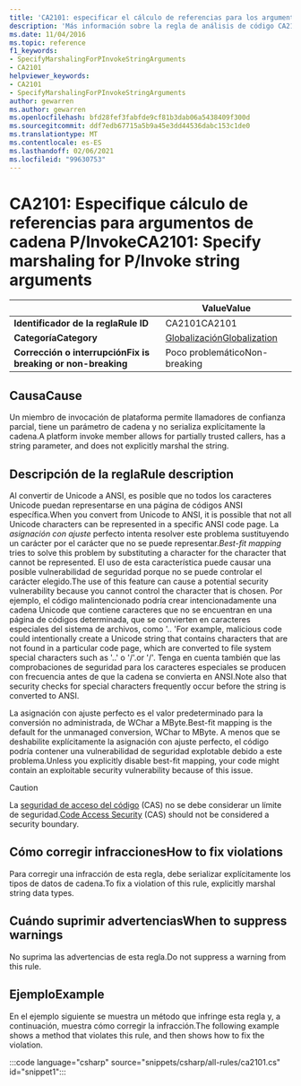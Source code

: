 ```yaml
---
title: 'CA2101: especificar el cálculo de referencias para los argumentos de cadena P-Invoke (análisis de código)'
description: 'Más información sobre la regla de análisis de código CA2101: especificar el cálculo de referencias para los argumentos de cadena P-Invoke'
ms.date: 11/04/2016
ms.topic: reference
f1_keywords:
- SpecifyMarshalingForPInvokeStringArguments
- CA2101
helpviewer_keywords:
- CA2101
- SpecifyMarshalingForPInvokeStringArguments
author: gewarren
ms.author: gewarren
ms.openlocfilehash: bfd28fef3fabfde9cf81b3dab06a5438409f300d
ms.sourcegitcommit: ddf7edb67715a5b9a45e3dd44536dabc153c1de0
ms.translationtype: MT
ms.contentlocale: es-ES
ms.lasthandoff: 02/06/2021
ms.locfileid: "99630753"
---
```

# <a name="ca2101-specify-marshaling-for-pinvoke-string-arguments"></a><span data-ttu-id="b102d-103">CA2101: Especifique cálculo de referencias para argumentos de cadena P/Invoke</span><span class="sxs-lookup"><span data-stu-id="b102d-103">CA2101: Specify marshaling for P/Invoke string arguments</span></span>

| | <span data-ttu-id="b102d-104">Value</span><span class="sxs-lookup"><span data-stu-id="b102d-104">Value</span></span> |
|-|-|
| <span data-ttu-id="b102d-105">**Identificador de la regla**</span><span class="sxs-lookup"><span data-stu-id="b102d-105">**Rule ID**</span></span> |<span data-ttu-id="b102d-106">CA2101</span><span class="sxs-lookup"><span data-stu-id="b102d-106">CA2101</span></span>|
| <span data-ttu-id="b102d-107">**Categoría**</span><span class="sxs-lookup"><span data-stu-id="b102d-107">**Category**</span></span> |[<span data-ttu-id="b102d-108">Globalización</span><span class="sxs-lookup"><span data-stu-id="b102d-108">Globalization</span></span>](globalization-warnings.md)|
| <span data-ttu-id="b102d-109">**Corrección o interrupción**</span><span class="sxs-lookup"><span data-stu-id="b102d-109">**Fix is breaking or non-breaking**</span></span> |<span data-ttu-id="b102d-110">Poco problemático</span><span class="sxs-lookup"><span data-stu-id="b102d-110">Non-breaking</span></span>|

## <a name="cause"></a><span data-ttu-id="b102d-111">Causa</span><span class="sxs-lookup"><span data-stu-id="b102d-111">Cause</span></span>

<span data-ttu-id="b102d-112">Un miembro de invocación de plataforma permite llamadores de confianza parcial, tiene un parámetro de cadena y no serializa explícitamente la cadena.</span><span class="sxs-lookup"><span data-stu-id="b102d-112">A platform invoke member allows for partially trusted callers, has a string parameter, and does not explicitly marshal the string.</span></span>

## <a name="rule-description"></a><span data-ttu-id="b102d-113">Descripción de la regla</span><span class="sxs-lookup"><span data-stu-id="b102d-113">Rule description</span></span>

<span data-ttu-id="b102d-114">Al convertir de Unicode a ANSI, es posible que no todos los caracteres Unicode puedan representarse en una página de códigos ANSI específica.</span><span class="sxs-lookup"><span data-stu-id="b102d-114">When you convert from Unicode to ANSI, it is possible that not all Unicode characters can be represented in a specific ANSI code page.</span></span> <span data-ttu-id="b102d-115">La *asignación con ajuste* perfecto intenta resolver este problema sustituyendo un carácter por el carácter que no se puede representar.</span><span class="sxs-lookup"><span data-stu-id="b102d-115">*Best-fit mapping* tries to solve this problem by substituting a character for the character that cannot be represented.</span></span> <span data-ttu-id="b102d-116">El uso de esta característica puede causar una posible vulnerabilidad de seguridad porque no se puede controlar el carácter elegido.</span><span class="sxs-lookup"><span data-stu-id="b102d-116">The use of this feature can cause a potential security vulnerability because you cannot control the character that is chosen.</span></span> <span data-ttu-id="b102d-117">Por ejemplo, el código malintencionado podría crear intencionadamente una cadena Unicode que contiene caracteres que no se encuentran en una página de códigos determinada, que se convierten en caracteres especiales del sistema de archivos, como '.. '</span><span class="sxs-lookup"><span data-stu-id="b102d-117">For example, malicious code could intentionally create a Unicode string that contains characters that are not found in a particular code page, which are converted to file system special characters such as '..'</span></span> <span data-ttu-id="b102d-118">o '/'.</span><span class="sxs-lookup"><span data-stu-id="b102d-118">or '/'.</span></span> <span data-ttu-id="b102d-119">Tenga en cuenta también que las comprobaciones de seguridad para los caracteres especiales se producen con frecuencia antes de que la cadena se convierta en ANSI.</span><span class="sxs-lookup"><span data-stu-id="b102d-119">Note also that security checks for special characters frequently occur before the string is converted to ANSI.</span></span>

<span data-ttu-id="b102d-120">La asignación con ajuste perfecto es el valor predeterminado para la conversión no administrada, de WChar a MByte.</span><span class="sxs-lookup"><span data-stu-id="b102d-120">Best-fit mapping is the default for the unmanaged conversion, WChar to MByte.</span></span> <span data-ttu-id="b102d-121">A menos que se deshabilite explícitamente la asignación con ajuste perfecto, el código podría contener una vulnerabilidad de seguridad explotable debido a este problema.</span><span class="sxs-lookup"><span data-stu-id="b102d-121">Unless you explicitly disable best-fit mapping, your code might contain an exploitable security vulnerability because of this issue.</span></span>

> [!CAUTION]
> <span data-ttu-id="b102d-122">La [seguridad de acceso del código](../../../framework/misc/code-access-security.md) (CAS) no se debe considerar un límite de seguridad.</span><span class="sxs-lookup"><span data-stu-id="b102d-122">[Code Access Security](../../../framework/misc/code-access-security.md) (CAS) should not be considered a security boundary.</span></span>

## <a name="how-to-fix-violations"></a><span data-ttu-id="b102d-123">Cómo corregir infracciones</span><span class="sxs-lookup"><span data-stu-id="b102d-123">How to fix violations</span></span>

<span data-ttu-id="b102d-124">Para corregir una infracción de esta regla, debe serializar explícitamente los tipos de datos de cadena.</span><span class="sxs-lookup"><span data-stu-id="b102d-124">To fix a violation of this rule, explicitly marshal string data types.</span></span>

## <a name="when-to-suppress-warnings"></a><span data-ttu-id="b102d-125">Cuándo suprimir advertencias</span><span class="sxs-lookup"><span data-stu-id="b102d-125">When to suppress warnings</span></span>

<span data-ttu-id="b102d-126">No suprima las advertencias de esta regla.</span><span class="sxs-lookup"><span data-stu-id="b102d-126">Do not suppress a warning from this rule.</span></span>

## <a name="example"></a><span data-ttu-id="b102d-127">Ejemplo</span><span class="sxs-lookup"><span data-stu-id="b102d-127">Example</span></span>

<span data-ttu-id="b102d-128">En el ejemplo siguiente se muestra un método que infringe esta regla y, a continuación, muestra cómo corregir la infracción.</span><span class="sxs-lookup"><span data-stu-id="b102d-128">The following example shows a method that violates this rule, and then shows how to fix the violation.</span></span>

:::code language="csharp" source="snippets/csharp/all-rules/ca2101.cs" id="snippet1":::

